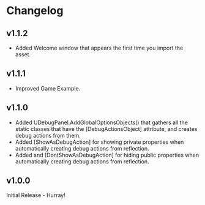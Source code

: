 # Changelog

## v1.1.2
- Added Welcome window that appears the first time you import the asset.

## v1.1.1 
- Improved Game Example.

## v1.1.0
- Added UDebugPanel.AddGlobalOptionsObjects() that gathers all the static classes that have the [DebugActionsObject] attribute, and creates debug actions from them.
- Added [ShowAsDebugAction] for showing private properties when automatically creating debug actions from reflection.
- Added and [DontShowAsDebugAction] for hiding public properties when automatically creating debug actions from reflection.

## v1.0.0
Initial Release - Hurray!
